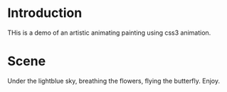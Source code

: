# Introduction
THis is a demo of an artistic animating painting using css3 animation. 

# Scene
Under the lightblue sky, breathing the flowers, flying the butterfly. Enjoy.


